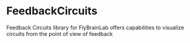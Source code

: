 # FeedbackCircuits
Feedback Circuits library for FlyBrainLab offers capabilities to visualize circuits from the point of view of feedback
